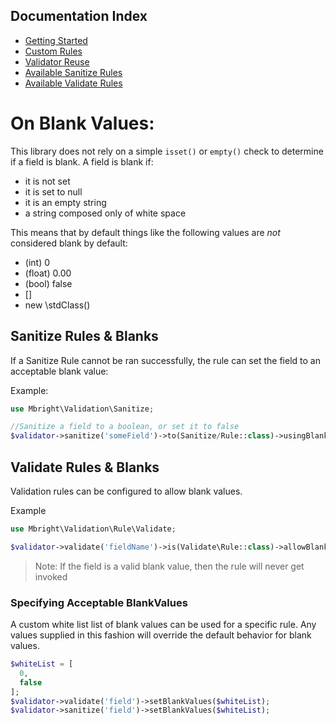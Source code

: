 ## Documentation Index

* [Getting Started](/docs/GettingStarted.md)
* [Custom Rules](/docs/CustomRules.md)
* [Validator Reuse](/docs/ValidateReuse.md)
* [Available Sanitize Rules](/docs/SanitizeRules.md)
* [Available Validate Rules](/docs/ValidateRules.md)

# On Blank Values:

This library does not rely on a simple `isset()` or `empty()` check to determine if a field is blank. A field is blank if: 
* it is not set
* it is set to null
* it is an empty string
* a string composed only of white space

This means that by default things like the following values are *not* considered blank by default:
* (int) 0
* (float) 0.00
* (bool) false
* []
* new \stdClass()

## Sanitize Rules & Blanks

If a Sanitize Rule cannot be ran successfully, the rule can set the field to an acceptable blank value:

Example:
```php
use Mbright\Validation\Sanitize;

//Sanitize a field to a boolean, or set it to false
$validator->sanitize('someField')->to(Sanitize/Rule::class)->usingBlank(false)
```

## Validate Rules & Blanks

Validation rules can be configured to allow blank values.

Example

```php
use Mbright\Validation\Rule\Validate;

$validator->validate('fieldName')->is(Validate\Rule::class)->allowBlanks();
```

> Note: If the field is a valid blank value, then the rule will never get invoked

### Specifying Acceptable BlankValues

A custom white list list of blank values can be used for a specific rule. Any values supplied in this fashion will override the default behavior for blank values.

```php
$whiteList = [
  0,
  false
];
$validator->validate('field')->setBlankValues($whiteList);
$validator->sanitize('field')->setBlankValues($whiteList);
```


